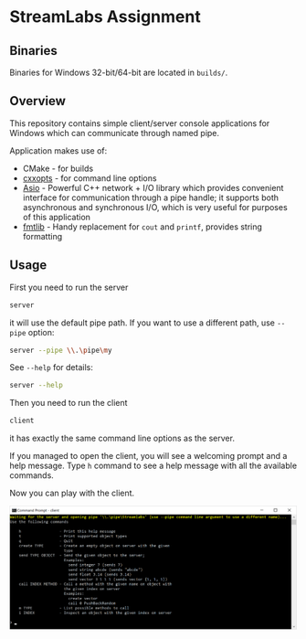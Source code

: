 # StreamLabs Assignment

## Binaries

Binaries for Windows 32-bit/64-bit are located in `builds/`.

## Overview

This repository contains simple client/server console applications for Windows which can communicate through named pipe.

Application makes use of:

 * CMake - for builds
 * [cxxopts](https://github.com/jarro2783/cxxopts) - for command line options
 * [Asio](https://think-async.com/) - Powerful C++ network + I/O library which provides convenient interface for communication through a pipe handle; it supports both asynchronous and synchronous I/O, which is very useful for purposes of this application
 * [fmtlib](https://github.com/fmtlib/fmt) - Handy replacement for `cout` and `printf`, provides string formatting

## Usage

First you need to run the server
```bash
server
```
it will use the default pipe path. If you want to use a different path, use `--pipe` option:
```bash
server --pipe \\.\pipe\my
```
See `--help` for details:
```bash
server --help
```

Then you need to run the client
```bash
client
```
it has exactly the same command line options as the server.

If you managed to open the client, you will see a welcoming prompt and a help message. Type `h` command to see a help message with all the available commands.

Now you can play with the client.

![Client](figures/client.png)
